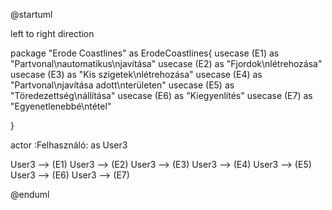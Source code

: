@startuml

left to right direction


package "Erode Coastlines" as ErodeCoastlines{
    usecase (E1) as "Partvonal\nautomatikus\njavítása"
    usecase (E2) as "Fjordok\nlétrehozása"
    usecase (E3) as "Kis szigetek\nlétrehozása"
    usecase (E4) as "Partvonal\njavítása adott\nterületen"
    usecase (E5) as "Töredezettség\nállítása"
    usecase (E6) as "Kiegyenlítés"
    usecase (E7) as "Egyenetlenebbé\ntétel"
    
}

actor :Felhasználó: as User3

User3 --> (E1)
User3 --> (E2)
User3 --> (E3)
User3 --> (E4)
User3 --> (E5)
User3 --> (E6)
User3 --> (E7)

@enduml